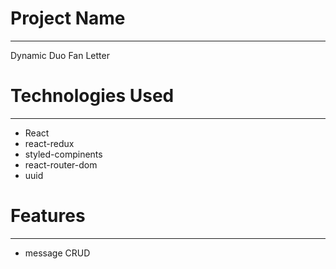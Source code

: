 # Project Name
---
Dynamic Duo Fan Letter


# Technologies Used
---
* React
* react-redux
* styled-compinents
* react-router-dom
* uuid


# Features
---
* message CRUD